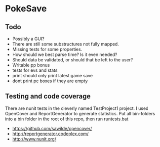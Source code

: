 PokeSave
========

Todo
----
* Possibly a GUI?
* There are still some substructures not fully mapped.
* Missing tests for some properties.
* How should we best parse time? Is it even needed?
* Should data be validated, or should that be left to the user?
* Writable pp bonus
* tests for evs and stats
* print should only print latest game save
* dont print pc boxes if they are empty

Testing and code coverage
-------------------------
There are nunit tests in the cleverly named TestProject1 project.
I used OpenCover and ReportGenerator to generate statistics.
Put all bin-folders into a bin folder in the root of this repo, then run runtests.bat

* https://github.com/sawilde/opencover/
* http://reportgenerator.codeplex.com/
* http://www.nunit.org/
